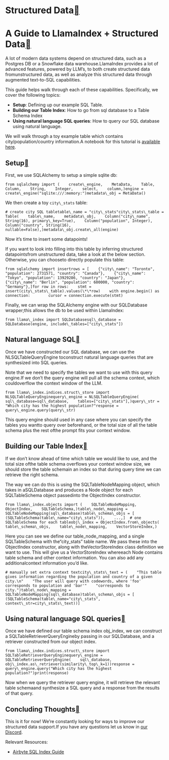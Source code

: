 Structured Data[](#structured-data "Permalink to this heading")
================================================================

A Guide to LlamaIndex + Structured Data[](#a-guide-to-llamaindex-structured-data "Permalink to this heading")
==============================================================================================================

A lot of modern data systems depend on structured data, such as a Postgres DB or a Snowflake data warehouse.LlamaIndex provides a lot of advanced features, powered by LLM’s, to both create structured data fromunstructured data, as well as analyze this structured data through augmented text-to-SQL capabilities.

This guide helps walk through each of these capabilities. Specifically, we cover the following topics:

* **Setup**: Defining up our example SQL Table.
* **Building our Table Index**: How to go from sql database to a Table Schema Index
* **Using natural language SQL queries**: How to query our SQL database using natural language.

We will walk through a toy example table which contains city/population/country information.A notebook for this tutorial is [available here](../../examples/index_structs/struct_indices/SQLIndexDemo.html).

Setup[](#setup "Permalink to this heading")
--------------------------------------------

First, we use SQLAlchemy to setup a simple sqlite db:


```
from sqlalchemy import (    create\_engine,    MetaData,    Table,    Column,    String,    Integer,    select,    column,)engine = create\_engine("sqlite:///:memory:")metadata\_obj = MetaData()
```
We then create a toy `city\_stats` table:


```
# create city SQL tabletable\_name = "city\_stats"city\_stats\_table = Table(    table\_name,    metadata\_obj,    Column("city\_name", String(16), primary\_key=True),    Column("population", Integer),    Column("country", String(16), nullable=False),)metadata\_obj.create\_all(engine)
```
Now it’s time to insert some datapoints!

If you want to look into filling into this table by inferring structured datapointsfrom unstructured data, take a look at the below section. Otherwise, you can chooseto directly populate this table:


```
from sqlalchemy import insertrows = [    {"city\_name": "Toronto", "population": 2731571, "country": "Canada"},    {"city\_name": "Tokyo", "population": 13929286, "country": "Japan"},    {"city\_name": "Berlin", "population": 600000, "country": "Germany"},]for row in rows:    stmt = insert(city\_stats\_table).values(\*\*row)    with engine.begin() as connection:        cursor = connection.execute(stmt)
```
Finally, we can wrap the SQLAlchemy engine with our SQLDatabase wrapper;this allows the db to be used within LlamaIndex:


```
from llama\_index import SQLDatabasesql\_database = SQLDatabase(engine, include\_tables=["city\_stats"])
```
Natural language SQL[](#natural-language-sql "Permalink to this heading")
--------------------------------------------------------------------------

Once we have constructed our SQL database, we can use the NLSQLTableQueryEngine toconstruct natural language queries that are synthesized into SQL queries.

Note that we need to specify the tables we want to use with this query engine.If we don’t the query engine will pull all the schema context, which couldoverflow the context window of the LLM.


```
from llama\_index.indices.struct\_store import NLSQLTableQueryEnginequery\_engine = NLSQLTableQueryEngine(    sql\_database=sql\_database,    tables=["city\_stats"],)query\_str = "Which city has the highest population?"response = query\_engine.query(query\_str)
```
This query engine should used in any case where you can specify the tables you wantto query over beforehand, or the total size of all the table schema plus the rest ofthe prompt fits your context window.

Building our Table Index[](#building-our-table-index "Permalink to this heading")
----------------------------------------------------------------------------------

If we don’t know ahead of time which table we would like to use, and the total size ofthe table schema overflows your context window size, we should store the table schemain an index so that during query time we can retrieve the right schema.

The way we can do this is using the SQLTableNodeMapping object, which takes in aSQLDatabase and produces a Node object for each SQLTableSchema object passedinto the ObjectIndex constructor.


```
from llama\_index.objects import (    SQLTableNodeMapping,    ObjectIndex,    SQLTableSchema,)table\_node\_mapping = SQLTableNodeMapping(sql\_database)table\_schema\_objs = [    (SQLTableSchema(table\_name="city\_stats")),    ...,]  # one SQLTableSchema for each tableobj\_index = ObjectIndex.from\_objects(    table\_schema\_objs,    table\_node\_mapping,    VectorStoreIndex,)
```
Here you can see we define our table\_node\_mapping, and a single SQLTableSchema with the“city\_stats” table name. We pass these into the ObjectIndex constructor, along with theVectorStoreIndex class definition we want to use. This will give us a VectorStoreIndex whereeach Node contains table schema and other context information. You can also add any additionalcontext information you’d like.


```
# manually set extra context textcity\_stats\_text = (    "This table gives information regarding the population and country of a given city.\n"    "The user will query with codewords, where 'foo' corresponds to population and 'bar'"    "corresponds to city.")table\_node\_mapping = SQLTableNodeMapping(sql\_database)table\_schema\_objs = [    (SQLTableSchema(table\_name="city\_stats", context\_str=city\_stats\_text))]
```
Using natural language SQL queries[](#using-natural-language-sql-queries "Permalink to this heading")
------------------------------------------------------------------------------------------------------

Once we have defined our table schema index obj\_index, we can construct a SQLTableRetrieverQueryEngineby passing in our SQLDatabase, and a retriever constructed from our object index.


```
from llama\_index.indices.struct\_store import SQLTableRetrieverQueryEnginequery\_engine = SQLTableRetrieverQueryEngine(    sql\_database, obj\_index.as\_retriever(similarity\_top\_k=1))response = query\_engine.query("Which city has the highest population?")print(response)
```
Now when we query the retriever query engine, it will retrieve the relevant table schemaand synthesize a SQL query and a response from the results of that query.

Concluding Thoughts[](#concluding-thoughts "Permalink to this heading")
------------------------------------------------------------------------

This is it for now! We’re constantly looking for ways to improve our structured data support.If you have any questions let us know in [our Discord](https://discord.gg/dGcwcsnxhU).

Relevant Resources:

* [Airbyte SQL Index Guide](structured_data/Airbyte_demo.html)
